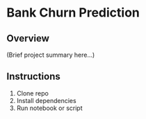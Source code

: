 # Bank Churn Prediction

## Overview

(Brief project summary here...)

## Instructions

1. Clone repo
2. Install dependencies
3. Run notebook or script
